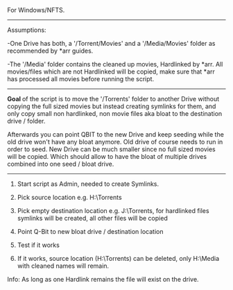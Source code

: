 For Windows/NFTS.
_____________________________________________________________________________________________________
Assumptions: 

-One Drive has both, a '/Torrent/Movies' and a '/Media/Movies' folder as recommended by *arr guides.

-The '/Media' folder contains the cleaned up movies, Hardlinked by *arr. All movies/files which are not Hardlinked will be copied, make sure that *arr has processed all movies before running the script.

_____________________________________________________________________________________________________
<b> Goal </b> of the script is to move the '/Torrents' folder to another Drive without copying the full sized movies but instead creating symlinks for them,
and only copy small non hardlinked, non movie files aka bloat to the destination drive / folder.

Afterwards you can point QBIT to the new Drive and keep seeding while the old drive won't have any bloat anymore. Old drive of course needs to run in order to seed.
New Drive can be much smaller since no full sized movies will be copied. Which should allow to have the bloat of multiple drives combined into one seed / bloat drive.

_____________________________________________________________________________________________________

1. Start script as Admin, needed to create Symlinks.

2. Pick source location e.g. H:\Torrents
3. Pick empty destination location e.g. J:\Torrents, for hardlinked files symlinks will be created, all other files will be copied

4. Point Q-Bit to new bloat drive / destination location
5. Test if it works

6. If it works, source location (H:\Torrents) can be deleted, only H:\Media with cleaned names will remain.

Info: As long as one Hardlink remains the file will exist on the drive.
